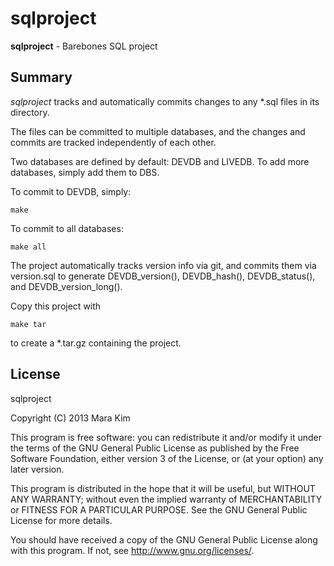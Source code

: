 sqlproject
=============

**sqlproject** - Barebones SQL project


## Summary

*sqlproject* tracks and automatically commits changes to any \*.sql files in its directory.

The files can be committed to multiple databases, and the changes and commits are tracked independently of each other.

Two databases are defined by default: DEVDB and LIVEDB.  To add more databases, simply add them to DBS.

To commit to DEVDB, simply:

    make

To commit to all databases:

    make all


The project automatically tracks version info via git, and commits them via version.sql to generate DEVDB\_version(), DEVDB\_hash(), DEVDB\_status(), and DEVDB\_version\_long().


Copy this project with

    make tar

to create a \*.tar.gz containing the project.

## License

sqlproject

Copyright (C)  2013 Mara Kim

This program is free software: you can redistribute it and/or modify
it under the terms of the GNU General Public License as published by
the Free Software Foundation, either version 3 of the License, or
(at your option) any later version.

This program is distributed in the hope that it will be useful,
but WITHOUT ANY WARRANTY; without even the implied warranty of
MERCHANTABILITY or FITNESS FOR A PARTICULAR PURPOSE.  See the
GNU General Public License for more details.

You should have received a copy of the GNU General Public License
along with this program.  If not, see <http://www.gnu.org/licenses/>.
